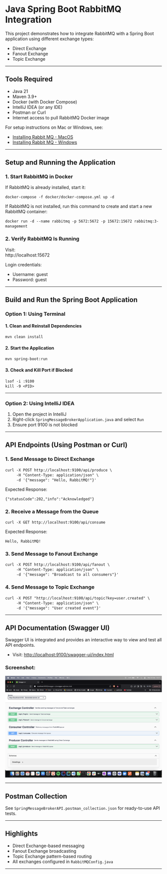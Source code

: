 # Java Spring Boot RabbitMQ Integration

This project demonstrates how to integrate RabbitMQ with a Spring Boot application using different exchange types:
- Direct Exchange
- Fanout Exchange
- Topic Exchange

---

## Tools Required

- Java 21
- Maven 3.9+
- Docker (with Docker Compose)
- IntelliJ IDEA (or any IDE)
- Postman or Curl
- Internet access to pull RabbitMQ Docker image

For setup instructions on Mac or Windows, see:
- [Installing Rabbit MQ - MacOS](https://scribehow.com/shared/Installing_Rabbit_MQ__MacOS__Sr5zdWkDTmywQAU0zb1BZw)
- [Installing Rabbit MQ - Windows](https://scribehow.com/shared/Installing_Rabbit_MQ__Windows__FSQhxP9dRSu-yEzc-D9Hpw)

---

## Setup and Running the Application

### 1. Start RabbitMQ in Docker
If RabbitMQ is already installed, start it:
```
docker-compose -f docker/docker-compose.yml up -d
```

If RabbitMQ is not installed, run this command to create and start a new RabbitMQ container:
```
docker run -d --name rabbitmq -p 5672:5672 -p 15672:15672 rabbitmq:3-management
```

### 2. Verify RabbitMQ Is Running
Visit:  
http://localhost:15672

Login credentials:
- Username: guest
- Password: guest

---

## Build and Run the Spring Boot Application

### Option 1: Using Terminal

#### 1. Clean and Reinstall Dependencies
```
mvn clean install
```

#### 2. Start the Application
```
mvn spring-boot:run
```

#### 3. Check and Kill Port if Blocked
```
lsof -i :9100
kill -9 <PID>
```

---

### Option 2: Using IntelliJ IDEA

1. Open the project in IntelliJ
2. Right-click `SpringMessageBrokerApplication.java` and select `Run`
3. Ensure port 9100 is not blocked

---

## API Endpoints (Using Postman or Curl)

### 1. Send Message to Direct Exchange
```
curl -X POST http://localhost:9100/api/produce \
     -H "Content-Type: application/json" \
     -d '{"message": "Hello, RabbitMQ!"}'
```

Expected Response:
```
{"statusCode":202,"info":"Acknowledged"}
```

### 2. Receive a Message from the Queue
```
curl -X GET http://localhost:9100/api/consume
```

Expected Response:
```
Hello, RabbitMQ!
```

### 3. Send Message to Fanout Exchange
```
curl -X POST http://localhost:9100/api/fanout \
     -H "Content-Type: application/json" \
     -d '{"message": "Broadcast to all consumers"}'
```

### 4. Send Message to Topic Exchange
```
curl -X POST "http://localhost:9100/api/topic?key=user.created" \
     -H "Content-Type: application/json" \
     -d '{"message": "User created event"}'
```

---

## API Documentation (Swagger UI)

Swagger UI is integrated and provides an interactive way to view and test all API endpoints.

- Visit: [http://localhost:9100/swagger-ui/index.html](http://localhost:9100/swagger-ui/index.html)

### Screenshot:

![Swagger UI Screenshot](docs/swagger-ui-screenshot.png)

---

## Postman Collection

See `SpringMessageBrokerAPI.postman_collection.json` for ready-to-use API tests.

---

## Highlights

- Direct Exchange-based messaging
- Fanout Exchange broadcasting
- Topic Exchange pattern-based routing
- All exchanges configured in `RabbitMQConfig.java`

---

